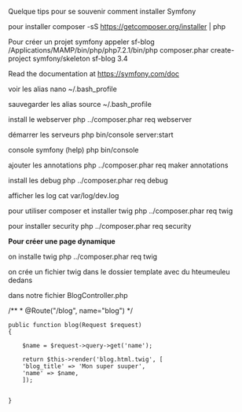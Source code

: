 Quelque tips pour se souvenir comment installer  Symfony

pour installer composer
-sS https://getcomposer.org/installer | php

Pour créer un projet symfony appeler sf-blog
/Applications/MAMP/bin/php/php7.2.1/bin/php composer.phar create-project symfony/skeleton sf-blog 3.4

Read the documentation at https://symfony.com/doc

voir les alias 
nano  ~/.bash_profile

sauvegarder les alias
source ~/.bash_profile

install le webserver
php ../composer.phar req webserver

démarrer les serveurs
php bin/console server:start

console symfony (help)
php bin/console

ajouter les annotations
php ../composer.phar req maker annotations

install les debug
php ../composer.phar req debug

afficher les log
cat var/log/dev.log

pour utiliser composer et installer twig
php ../composer.phar req twig

pour installer security
php ../composer.phar req security

**Pour créer une page dynamique**

on installe twig
php ../composer.phar req twig



on crée un fichier twig dans le dossier template avec du hteumeuleu dedans

dans notre fichier BlogController.php 

  /**
     * @Route("/blog", name="blog")
     */

    public function blog(Request $request)
    {

        $name = $request->query->get('name');
        
        return $this->render('blog.html.twig', [
        'blog_title' => 'Mon super suuper',
        'name' => $name,
        ]);
        

    }




